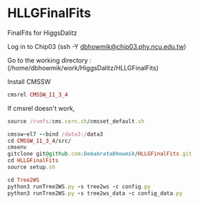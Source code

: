 # HLLGFinalFits
FinalFits for HiggsDalitz


Log in to Chip03 (ssh -Y dbhowmik@chip03.phy.ncu.edu.tw)

Go to the working directory : (/home/dbhowmik/work/HiggsDalitz/HLLGFinalFits)

Install CMSSW

```ruby
cmsrel CMSSW_11_3_4
```

If cmsrel doesn't work, 

```ruby
source /cvmfs/cms.cern.ch/cmsset_default.sh
```
```ruby
cmssw-el7 --bind /data3:/data3
cd CMSSW_11_3_4/src/
cmsenv 
gitclone git@github.com:DebabrataBhowmik/HLLGFinalFits.git
cd HLLGFinalFits
source setup.sh

cd Tree2WS
python3 runTree2WS.py -s tree2ws -c config.py
python3 runTree2WS.py -s tree2ws_data -c config_data.py
```
